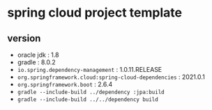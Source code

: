 # spring cloud project template

## version

- oracle jdk : 1.8
- gradle : 8.0.2
- `io.spring.dependency-management` : 1.0.11.RELEASE
- `org.springframework.cloud:spring-cloud-dependencies` : 2021.0.1
- `org.springframework.boot` : 2.6.4
- `gradle --include-build ../dependency :jpa:build`
- `gradle --include-build ../../dependency build`